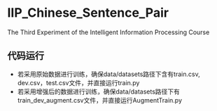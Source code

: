 # IIP_Chinese_Sentence_Pair
The Third Experiment of the Intelligent Information Processing Course

## 代码运行
- 若采用原始数据进行训练，确保data/datasets路径下含有train.csv, dev.csv，test.csv文件，并直接运行train.py
- 若采用增强后的数据进行训练，确保data/datasets路径下有train_dev_augment.csv文件，并直接运行AugmentTrain.py

